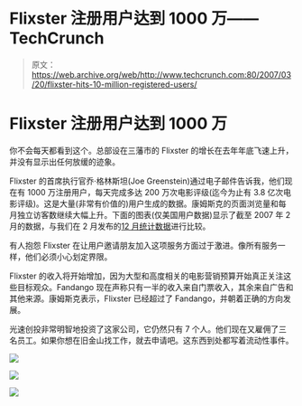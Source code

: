 # Flixster 注册用户达到 1000 万——TechCrunch

> 原文：<https://web.archive.org/web/http://www.techcrunch.com:80/2007/03/20/flixster-hits-10-million-registered-users/>

# Flixster 注册用户达到 1000 万

 [](https://web.archive.org/web/20220517173620/http://www.flixster.com/) 你不会每天都看到这个。总部设在三藩市的 Flixster 的增长在去年年底飞速上升，并没有显示出任何放缓的迹象。

Flixster 的首席执行官乔·格林斯坦(Joe Greenstein)通过电子邮件告诉我，他们现在有 1000 万注册用户，每天完成多达 200 万次电影评级(迄今为止有 3.8 亿次电影评级)。这是大量(非常有价值的)用户生成的数据。康姆斯克的页面浏览量和每月独立访客数继续大幅上升。下面的图表(仅美国用户数据)显示了截至 2007 年 2 月的数据，与我们在 2 月发布的[12 月统计数据](https://web.archive.org/web/20220517173620/http://www.beta.techcrunch.com/2007/02/01/flixster-growing-like-a-weed/)进行比较。

有人抱怨 Flixster 在让用户邀请朋友加入这项服务方面过于激进。像所有服务一样，他们必须小心划定界限。

Flixster 的收入将开始增加，因为大型和高度相关的电影营销预算开始真正关注这些目标观众。Fandango 现在声称只有一半的收入来自门票收入，其余来自广告和其他来源。康姆斯克表示，Flixster 已经超过了 Fandango，并朝着正确的方向发展。

光速创投非常明智地投资了这家公司，它仍然只有 7 个人。他们现在又雇佣了三名员工。如果你想在旧金山找工作，就去申请吧。这东西到处都写着流动性事件。

![](img/4ab3aa80b11a587b6ac7990a414cebcf.png)

![](img/1504001e4c9c1c092bd22d1ba38ec671.png)

![](img/7556cc90ee88fa3ad7168d235d92165f.png)